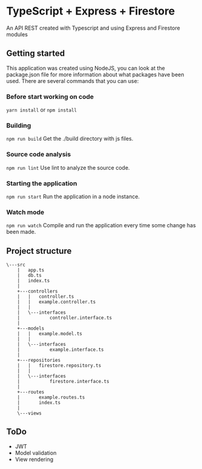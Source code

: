 # TypeScript + Express + Firestore
An API REST created with Typescript and using Express and Firestore modules

## Getting started
This application was created using NodeJS, you can look at the package.json file for more information about what packages have been used.
There are several commands that you can use:

### Before start working on code
`yarn install` or `npm install`

### Building
`npm run build`
Get the ./build directory with js files.

### Source code analysis
`npm run lint`
Use lint to analyze the source code.

### Starting the application
`npm run start`
Run the application in a node instance.

### Watch mode
`npm run watch`
Compile and run the application every time some change has been made.

## Project structure
```
\---src
    |   app.ts
    |   db.ts
    |   index.ts
    |   
    +---controllers
    |   |   controller.ts
    |   |   example.controller.ts
    |   |   
    |   \---interfaces
    |           controller.interface.ts
    |           
    +---models
    |   |   example.model.ts
    |   |   
    |   \---interfaces
    |           example.interface.ts
    |           
    +---repositories
    |   |   firestore.repository.ts
    |   |   
    |   \---interfaces
    |           firestore.interface.ts
    |           
    +---routes
    |       example.routes.ts
    |       index.ts
    |       
    \---views

```

## ToDo
- JWT
- Model validation
- View rendering